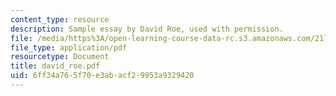 ```yaml
---
content_type: resource
description: Sample essay by David Roe, used with permission.
file: /media/https%3A/open-learning-course-data-rc.s3.amazonaws.com/21l-486-modern-drama-spring-2006/6ff34a765f70e3abacf29953a9329420_david_roe.pdf
file_type: application/pdf
resourcetype: Document
title: david_roe.pdf
uid: 6ff34a76-5f70-e3ab-acf2-9953a9329420
---
```

